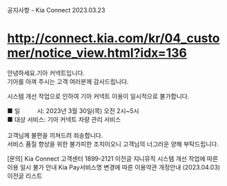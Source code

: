 공지사항 - Kia Connect
2023.03.23
# http://connect.kia.com/kr/04_customer/notice_view.html?idx=136
안녕하세요.기아 커넥트입니다.  
기아를 아껴 주시는 고객 여러분께 감사드립니다.  

시스템 개선 작업으로 인하여 기아 커넥트 이용이 일시적으로 불가합니다.  

■ 일          시: 2023년 3월 30일(목) 오전 2시~5시  
■ 대상 서비스: 기아 커넥트 차량 관리 서비스  
   
고객님께 불편을 끼쳐드려 죄송합니다.  
서비스 품질 향상을 위한 불가피한 조치이오니 고객님의 너그러운 양해 부탁드립니다.  

[문의] Kia Connect 고객센터 1899-2121
이전글 지니뮤직 시스템 개선 작업에 따른 이용 일시 불가 안내
Kia Pay서비스명 변경에 따른 이용약관 개정안내 (2023.04.03)이전글
리스트